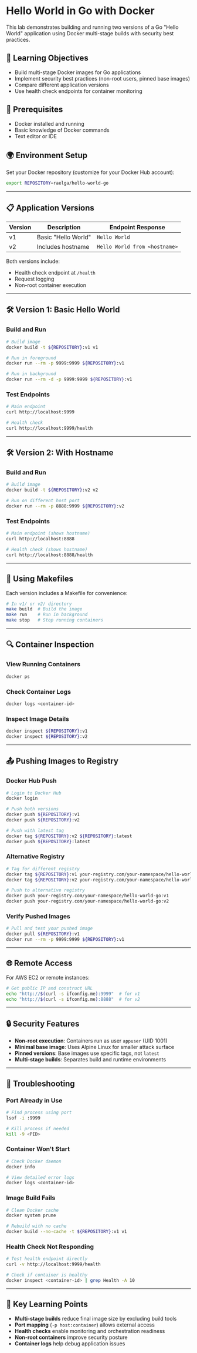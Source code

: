 # Hello World in Go with Docker

This lab demonstrates building and running two versions of a Go "Hello World" application using Docker multi-stage builds with security best practices.

## 🎯 Learning Objectives

- Build multi-stage Docker images for Go applications
- Implement security best practices (non-root users, pinned base images)
- Compare different application versions
- Use health check endpoints for container monitoring

## 🧪 Prerequisites

- Docker installed and running
- Basic knowledge of Docker commands
- Text editor or IDE

## 🌍 Environment Setup

Set your Docker repository (customize for your Docker Hub account):

```bash
export REPOSITORY=raelga/hello-world-go
```

---

## 📋 Application Versions

| Version | Description | Endpoint Response |
|---------|-------------|-------------------|
| v1 | Basic "Hello World" | `Hello World` |
| v2 | Includes hostname | `Hello World from <hostname>` |

Both versions include:
- Health check endpoint at `/health`
- Request logging
- Non-root container execution

---

## 🛠️ Version 1: Basic Hello World

### Build and Run

```bash
# Build image
docker build -t ${REPOSITORY}:v1 v1

# Run in foreground
docker run --rm -p 9999:9999 ${REPOSITORY}:v1

# Run in background
docker run --rm -d -p 9999:9999 ${REPOSITORY}:v1
```

### Test Endpoints

```bash
# Main endpoint
curl http://localhost:9999

# Health check
curl http://localhost:9999/health
```

---

## 🛠️ Version 2: With Hostname

### Build and Run

```bash
# Build image
docker build -t ${REPOSITORY}:v2 v2

# Run on different host port
docker run --rm -p 8888:9999 ${REPOSITORY}:v2
```

### Test Endpoints

```bash
# Main endpoint (shows hostname)
curl http://localhost:8888

# Health check (shows hostname)
curl http://localhost:8888/health
```

---

## 🔧 Using Makefiles

Each version includes a Makefile for convenience:

```bash
# In v1/ or v2/ directory
make build  # Build the image
make run    # Run in background
make stop   # Stop running containers
```

---

## 🔍 Container Inspection

### View Running Containers
```bash
docker ps
```

### Check Container Logs
```bash
docker logs <container-id>
```

### Inspect Image Details
```bash
docker inspect ${REPOSITORY}:v1
docker inspect ${REPOSITORY}:v2
```

---

## 📤 Pushing Images to Registry

### Docker Hub Push

```bash
# Login to Docker Hub
docker login

# Push both versions
docker push ${REPOSITORY}:v1
docker push ${REPOSITORY}:v2

# Push with latest tag
docker tag ${REPOSITORY}:v2 ${REPOSITORY}:latest
docker push ${REPOSITORY}:latest
```

### Alternative Registry

```bash
# Tag for different registry
docker tag ${REPOSITORY}:v1 your-registry.com/your-namespace/hello-world-go:v1
docker tag ${REPOSITORY}:v2 your-registry.com/your-namespace/hello-world-go:v2

# Push to alternative registry
docker push your-registry.com/your-namespace/hello-world-go:v1
docker push your-registry.com/your-namespace/hello-world-go:v2
```

### Verify Pushed Images

```bash
# Pull and test your pushed image
docker pull ${REPOSITORY}:v1
docker run --rm -p 9999:9999 ${REPOSITORY}:v1
```

---

## 🌐 Remote Access

For AWS EC2 or remote instances:

```bash
# Get public IP and construct URL
echo "http://$(curl -s ifconfig.me):9999"  # for v1
echo "http://$(curl -s ifconfig.me):8888"  # for v2
```

---

## 🔒 Security Features

- **Non-root execution**: Containers run as user `appuser` (UID 1001)
- **Minimal base image**: Uses Alpine Linux for smaller attack surface
- **Pinned versions**: Base images use specific tags, not `latest`
- **Multi-stage builds**: Separates build and runtime environments

---

## 🐛 Troubleshooting

### Port Already in Use
```bash
# Find process using port
lsof -i :9999

# Kill process if needed
kill -9 <PID>
```

### Container Won't Start
```bash
# Check Docker daemon
docker info

# View detailed error logs
docker logs <container-id>
```

### Image Build Fails
```bash
# Clean Docker cache
docker system prune

# Rebuild with no cache
docker build --no-cache -t ${REPOSITORY}:v1 v1
```

### Health Check Not Responding
```bash
# Test health endpoint directly
curl -v http://localhost:9999/health

# Check if container is healthy
docker inspect <container-id> | grep Health -A 10
```

---

## 🧠 Key Learning Points

- **Multi-stage builds** reduce final image size by excluding build tools
- **Port mapping** (`-p host:container`) allows external access
- **Health checks** enable monitoring and orchestration readiness
- **Non-root containers** improve security posture
- **Container logs** help debug application issues
